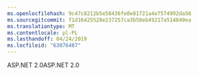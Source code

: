 ```yaml
---
ms.openlocfilehash: 9c47c8212b5e58436fe0e81721a4e7574992da56
ms.sourcegitcommit: f1d16425528e237257ca3b58eb49217a514849ea
ms.translationtype: MT
ms.contentlocale: pl-PL
ms.lasthandoff: 04/24/2019
ms.locfileid: "63876487"
---
```

<span data-ttu-id="8a950-101">ASP.NET 2.0</span><span class="sxs-lookup"><span data-stu-id="8a950-101">ASP.NET 2.0</span></span>